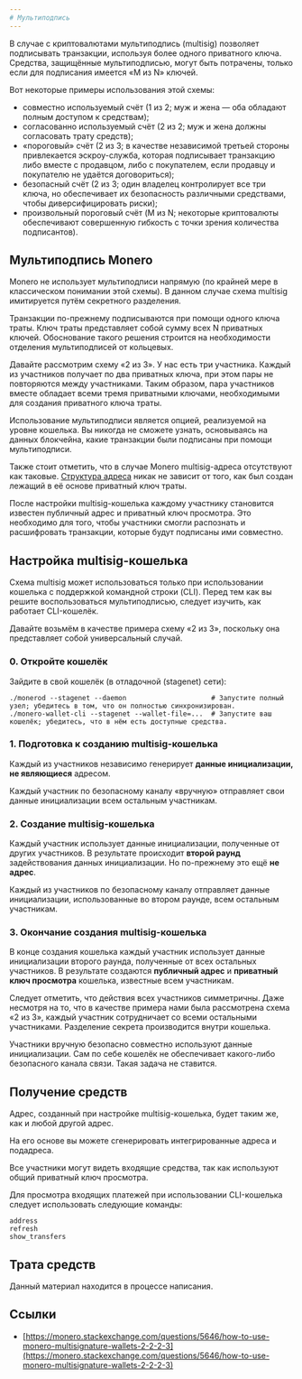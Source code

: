 ```yaml
---
# Мультиподпись
---
```


В случае с криптовалютами мультиподпись (multisig) позволяет подписывать транзакции, используя более одного приватного ключа. Средства, защищённые мультиподписью, могут быть потрачены, только если для подписания имеется «M из N» ключей.

Вот некоторые примеры использования этой схемы:

* совместно используемый счёт (1 из 2; муж и жена — оба обладают полным доступом к средствам);
* согласованно используемый счёт (2 из 2; муж и жена должны согласовать трату средств);
* «пороговый» счёт (2 из 3; в качестве независимой третьей стороны привлекается эскроу-служба, которая подписывает транзакцию либо вместе с продавцом, либо с покупателем, если продавцу и покупателю не удаётся договориться);
* безопасный счёт (2 из 3; один владелец контролирует все три ключа, но обеспечивает их безопасность различными средствами, чтобы диверсифицировать риски);
* произвольный пороговый счёт (M из N; некоторые криптовалюты обеспечивают совершенную гибкость с точки зрения количества подписантов).

## Мультиподпись Monero

Monero не использует мультиподписи напрямую (по крайней мере в классическом понимании этой схемы). В данном случае схема multisig имитируется путём секретного разделения.

Транзакции по-прежнему подписываются при помощи одного ключа траты. Ключ траты представляет собой сумму всех N приватных ключей. Обоснование такого решения строится на необходимости отделения мультиподписей от кольцевых.

Давайте рассмотрим схему «2 из 3». У нас есть три участника. Каждый из участников получает по два приватных ключа, при этом пары не повторяются между участниками. Таким образом, пара участников вместе обладает всеми тремя приватными ключами, необходимыми для создания приватного ключа траты.

Использование мультиподписи является опцией, реализуемой на уровне кошелька. Вы никогда не сможете узнать, основываясь на данных блокчейна, какие транзакции были подписаны при помощи мультиподписи.

Также стоит отметить, что в случае Monero multisig-адреса отсутствуют как таковые. [Структура адреса](/public-address/standard-address/) никак не зависит от того, как был создан лежащий в её основе приватный ключ траты.

После настройки multisig-кошелька каждому участнику становится известен публичный адрес и приватный ключ просмотра. Это необходимо для того, чтобы участники смогли распознать и расшифровать транзакции, которые будут подписаны ими совместно.

## Настройка multisig-кошелька

Схема multisig может использоваться только при использовании кошелька с поддержкой командной строки (CLI). Перед тем как вы решите воспользоваться мультиподписью, следует изучить, как работает CLI-кошелёк.

Давайте возьмём в качестве примера схему «2 из 3», поскольку она представляет собой универсальный случай.

### 0. Откройте кошелёк

Зайдите в свой кошелёк (в отладочной (stagenet) сети):

```
./monerod --stagenet --daemon                     # Запустите полный узел; убедитесь в том, что он полностью синхронизирован.  
./monero-wallet-cli --stagenet --wallet-file=...  # Запустите ваш кошелёк; убедитесь, что в нём есть доступные средства.  
```

### 1. Подготовка к созданию multisig-кошелька

Каждый из участников независимо генерирует **данные инициализации, не являющиеся** адресом.

Каждый участник по безопасному каналу «вручную» отправляет свои данные инициализации всем остальным участникам.

### 2. Создание multisig-кошелька

Каждый участник использует данные инициализации, полученные от других участников. В результате происходит **второй раунд** задействования данных инициализации. Но по-прежнему это ещё **не адрес**.

Каждый из участников по безопасному каналу отправляет данные инициализации, использованные во втором раунде, всем остальным участникам.

### 3. Окончание создания multisig-кошелька

В конце создания кошелька каждый участник использует данные инициализации второго раунда, полученные от всех остальных участников. В результате создаются **публичный адрес** и **приватный ключ просмотра** кошелька, известные всем участникам.

Следует отметить, что действия всех участников симметричны. Даже несмотря на то, что в качестве примера нами была рассмотрена схема «2 из 3», каждый участник сотрудничает со всеми остальными участниками. Разделение секрета производится внутри кошелька.

Участники вручную безопасно совместно используют данные инициализации. Сам по себе кошелёк не обеспечивает какого-либо безопасного канала связи. Такая задача не ставится.

## Получение средств

Адрес, созданный при настройке multisig-кошелька, будет таким же, как и любой другой адрес.

На его основе вы можете сгенерировать интегрированные адреса и подадреса.

Все участники могут видеть входящие средства, так как используют общий приватный ключ просмотра.

Для просмотра входящих платежей при использовании CLI-кошелька следует использовать следующие команды:

    address
    refresh
    show_transfers

## Трата средств

Данный материал находится в процессе написания.

## Ссылки

* [https://monero.stackexchange.com/questions/5646/how-to-use-monero-multisignature-wallets-2-2-2-3](https://monero.stackexchange.com/questions/5646/how-to-use-monero-multisignature-wallets-2-2-2-3)
